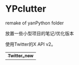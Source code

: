 # YPclutter
remake of yanPython folder

放置一些小型项目的笔记/优化版本



使用Twitter的X API v2。

<table>
  <tr>
  <td align="center">
        <a href="https://github.com/yanfd/YPclutter/blob/main/twitter_new.py">
            <sub><b>Twitter_new</b></sub>
        </a>
</td>
  </tr>
</table>







